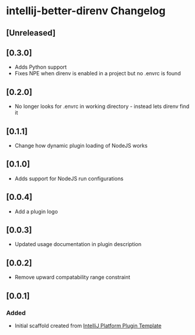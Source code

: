 <!-- Keep a Changelog guide -> https://keepachangelog.com -->

# intellij-better-direnv Changelog

## [Unreleased]

## [0.3.0]
- Adds Python support
- Fixes NPE when direnv is enabled in a project but no .envrc is found

## [0.2.0]
- No longer looks for .envrc in working directory - instead lets direnv find it

## [0.1.1]
- Change how dynamic plugin loading of NodeJS works

## [0.1.0]
- Adds support for NodeJS run configurations

## [0.0.4]
- Add a plugin logo

## [0.0.3]
- Updated usage documentation in plugin description

## [0.0.2]
- Remove upward compatability range constraint

## [0.0.1]
### Added
- Initial scaffold created from [IntelliJ Platform Plugin Template](https://github.com/JetBrains/intellij-platform-plugin-template)